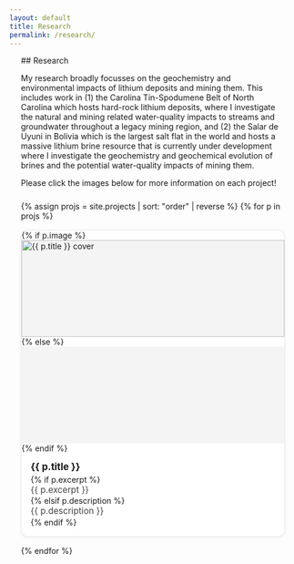 ```yaml
---
layout: default
title: Research
permalink: /research/
---
```


<style>
/* Add spacing so content isn’t flush with screen edges */
.page-content {
  max-width: 900px;   /* keeps text in a nice readable width */
  margin: 0 auto;     /* centers the content */
  padding: 0 20px;    /* adds space on left/right */
}
</style>

<div class="page-content">
  ## Research
  <!-- ✍️ Edit this intro text anytime -->

  <p>
    My research broadly focusses on the geochemistry and environmental impacts of lithium deposits and mining them. This includes work in (1) the Carolina Tin-Spodumene Belt of North Carolina which hosts hard-rock lithium deposits, where I investigate the natural and mining related water-quality impacts to streams and groundwater throughout a legacy mining region, and (2) the Salar de Uyuni in Bolivia which is the largest salt flat in the world and hosts a massive lithium brine resource that is currently under development where I investigate the geochemistry and geochemical evolution of brines and the potential water-quality impacts of mining them.
  </p>

  <p>Please click the images below for more information on each project!</p>

  <style>
  /* Simple, theme-friendly project grid */
  .project-grid {
    display: grid;
    grid-template-columns: repeat(auto-fill, minmax(260px, 1fr));
    gap: 16px;
    margin: 1.5rem 0;
  }
  .project-card {
    display: block;
    background: #fff;
    border-radius: 12px;
    border: 1px solid rgba(0,0,0,.08);
    box-shadow: 0 1px 4px rgba(0,0,0,.08);
    overflow: hidden;
    text-decoration: none;
    color: inherit;
    transition: transform .08s ease, box-shadow .2s ease;
  }
  .project-card:hover {
    transform: translateY(-2px);
    box-shadow: 0 6px 16px rgba(0,0,0,.12);
  }
  .project-card__img {
    width: 100%;
    height: 170px;
    object-fit: cover;
    display: block;
    background: #f4f4f4;
  }
  .project-card__body {
    padding: .85rem 1rem 1rem;
  }
  .project-card__title {
    margin: 0 0 .25rem;
    font-size: 1.05rem;
    font-weight: 700;
  }
  .project-card__desc {
    margin: 0;
    color: #444;
    font-size: .95rem;
    line-height: 1.35;
  }
  </style>

  <div class="project-grid">
    {% assign projs = site.projects | sort: "order" | reverse %}
    {% for p in projs %}
    <a class="project-card" href="{{ p.url | relative_url }}">
      {% if p.image %}
        <img class="project-card__img" src="{{ p.image | relative_url }}" alt="{{ p.title }} cover">
      {% else %}
        <div class="project-card__img" aria-hidden="true"></div>
      {% endif %}
      <div class="project-card__body">
        <h3 class="project-card__title">{{ p.title }}</h3>
        {% if p.excerpt %}
          <p class="project-card__desc">{{ p.excerpt }}</p>
        {% elsif p.description %}
          <p class="project-card__desc">{{ p.description }}</p>
        {% endif %}
      </div>
    </a>
    {% endfor %}
  </div>
</div>
